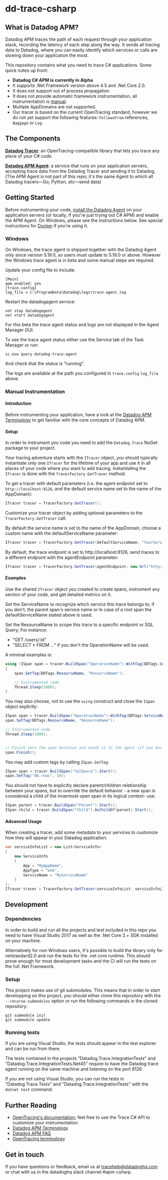 # dd-trace-csharp

## What is Datadog APM?

Datadog APM traces the path of each request through your application stack, recording the latency of each step along the way. It sends all tracing data to Datadog, where you can easily identify which services or calls are slowing down your application the most.

This repository contains what you need to trace C# applications. Some quick notes up front:

- **Datadog C# APM is currently in Alpha**
- It supports .Net Framework version above 4.5 and .Net Core 2.0.
- It does not support out of process propagation.
- It does not provide automatic framework instrumentation, all instrumentation is [manual](#manual-instrumentation).
- Multiple AppDomains are not supported.
- Our tracer is based on the current OpenTracing standard, however we do not yet support the following features: `FollowsFrom` references, `Baggage` or `Log`.

## The Components


**[Datadog Tracer](https://github.com/DataDog/dd-trace-csharp)**: an OpenTracing-compatible library that lets you trace any piece of your C# code.

**[Datadog APM Agent](https://github.com/DataDog/datadog-trace-agent)**: a service that runs on your application servers, accepting trace data from the Datadog Tracer and sending it to Datadog. (The APM Agent is not part of this repo; it's the same Agent to which all Datadog tracers—Go, Python, etc—send data)

## Getting Started

Before instrumenting your code, [install the Datadog Agent](https://app.datadoghq.com/account/settings#agent) on your application servers (or locally, if you're just trying out C# APM) and enable the APM Agent. On Windows, please see the instructions below. See special instructions for [Docker](https://github.com/DataDog/docker-dd-agent#tracing--apm) if you're using it.

### Windows

On Windows, the trace agent is shipped together with the Datadog Agent only since version 5.19.0, so users must update to 5.19.0 or above. However the Windows trace agent is in beta and some manual steps are required.

Update your config file to include:

```
[Main]
apm_enabled: yes
[trace.config]
log_file = C:\ProgramData\Datadog\logs\trace-agent.log
```

Restart the datadogagent service:

```
net stop datadogagent
net start datadogagent
```

For this beta the trace agent status and logs are not displayed in the Agent Manager GUI.

To see the trace agent status either use the Service tab of the Task Manager or run:

```
sc.exe query datadog-trace-agent
```

And check that the status is "running".

The logs are available at the path you configured in `trace.config` `log_file` above.

### Manual Instrumentation

#### Introduction

Before instrumenting your application, have a look at the [Datadog APM Terminology](https://docs.datadoghq.com/tracing/terminology/) to get familiar with the core concepts of Datadog APM.

#### Setup

In order to instrument you code you need to add the `Datadog.Trace` NuGet package to your project.

Your tracing adventure starts with the `ITracer` object, you should typically instantiate only one `ITracer` for the lifetime of your app and use it in all places of your code where you want to add tracing. Instantiating the `ITracer` is done with the `TracerFactory.GetTracer` method.

To get a tracer with default parameters (i.e. the agent endpoint set to `http://localhost:8126`, and the default service name set to the name of the AppDomain):

```csharp
ITracer tracer = TracerFactory.GetTracer();
```

Customize your tracer object by adding optional parameters to the `TracerFactory.GetTracer` call:

By default the service name is set to the name of the AppDomain, choose a custom name with the defaultServiceName parameter:

```csharp
ITracer tracer = TracerFactory.GetTracer(defaultServiceName: "YourServiceName")
```

By default, the trace endpoint is set to http://localhost:8126, send traces to a different endpoint with the agentEndpoint parameter:

```csharp
ITracer tracer = TracerFactory.GetTracer(agentEndpoint: new Url("http://myendpoint:port"));
```

#### Examples

Use the shared `ITracer` object you created to create spans, instrument any section of your code, and get detailed metrics on it.

Set the ServiceName to recognize which service this trace belongs to; if you don't, the parent span's service name or in case of a root span the defaultServiceName stated above is used.

Set the ResourceName to scope this trace to a specific endpoint or SQL Query; For instance:
- "GET /users/:id"
- "SELECT * FROM ..."
if you don't the OperationName will be used.

A minimal examples is:

```csharp
using (ISpan span = tracer.BuildSpan("OperationName").WithTag(DDTags.ServiceName, "ServiceName").Start())
{
    span.SetTag(DDTags.ResourceName, "ResourceName");

    // Instrumented code
    Thread.Sleep(1000);
}
```

You may also choose, not to use the `using` construct and close the `ISpan` object explictly:

```csharp
ISpan span = tracer.BuildSpan("OperationName").WithTag(DDTags.ServiceName, "ServiceName").Start();
span.SetTag(DDTags.ResourceName, "ResourceName");

// Instrumented code
Thread.Sleep(1000);


// Finish sets the span duration and sends it to the agent (if you don't call finish the data will never be sent to Datadog)
span.Finish();
```

You may add custom tags by calling `ISpan.SetTag`:

```csharp
ISpan span = tracer.BuildSpan("SqlQuery").Start();
span.SetTag("db.rows", 10);
```

You should not have to explicitly declare parent/children relationship between your spans, but to override the default behavior - a new span is considered a child of the innermost open span in its logical context- use:

```csharp
ISpan parent = tracer.BuildSpan("Parent").Start();
ISpan child = tracer.BuildSpan("Child").AsChildOf(parent).Start();
```

#### Advanced Usage

When creating a tracer, add some metadata to your services to customize how they will appear in your Datadog application:

```csharp
var serviceInfoList = new List<ServiceInfo>
{
    new ServiceInfo
    {
        App = "MyAppName",
        AppType = "web",
        ServiceName = "MyServiceName"
    }
};
ITracer tracer = TracerFactory.GetTracer(serviceInfoList: serviceInfoList);
```

## Development

### Dependencies

In order to build and run all the projects and test included in this repo you need to have Visual Studio 2017 as well as the .Net Core 2.+ SDK installed on your machine.

Alternatively for non Windows users, it's possible to build the library only for netstandard2.0 and run the tests for the .net core runtime. This should prove enough for most development tasks and the CI will run the tests on the full .Net Framework.

### Setup

This project makes use of git submodules. This means that in order to start developping on this project, you should either clone this repository with the `--recurse-submodules` option or run the following commands in the cloned repository:

```
git submodule init
git submodule update

```

### Running tests

If you are using Visual Studio, the tests should appear in the test explorer and can be run from there.

The tests contained in the projects "Datadog.Trace.IntegrationTests" and "Datadog.Trace.IntegrationTests.Net45" require to have the Datadog trace agent running on the same machine and listening on the port 8126.

If you are not using Visual Studio, you can run the tests in "Datadog.Trace.Tests" and "Datadog.Trace.IntegrationTests" with the `dotnet test` command.

## Further Reading

- [OpenTracing's documentation](https://github.com/opentracing/opentracing-csharp); feel free to use the Trace C# API to customize your instrumentation.
- [Datadog APM Terminology](https://docs.datadoghq.com/tracing/terminology/)
- [Datadog APM FAQ](https://docs.datadoghq.com/tracing/faq/)
- [OpenTracing terminology](https://github.com/opentracing/specification/blob/master/specification.md)

## Get in touch

If you have questions or feedback, email us at tracehelp@datadoghq.com or chat with us in the datadoghq slack channel #apm-csharp.
